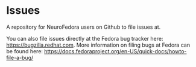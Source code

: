 # Issues
A repository for NeuroFedora users on Github to file issues at.

You can also file issues directly at the Fedora bug tracker here: https://bugzilla.redhat.com.
More information on filing bugs at Fedora can be found here: https://docs.fedoraproject.org/en-US/quick-docs/howto-file-a-bug/
